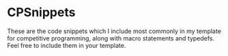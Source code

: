 # CPSnippets

These are the code snippets which I include most commonly in my template for competitive programming, along with macro statements and typedefs. 
Feel free to include them in your template.
